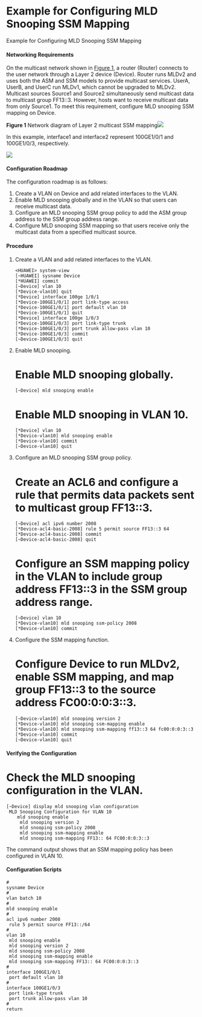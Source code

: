 Example for Configuring MLD Snooping SSM Mapping
================================================

Example for Configuring MLD Snooping SSM Mapping

#### Networking Requirements

On the multicast network shown in [Figure 1](#EN-US_TASK_0000001372550981__fig_dc_cfg_vxlan_cfgcase_000401), a router (Router) connects to the user network through a Layer 2 device (Device). Router runs MLDv2 and uses both the ASM and SSM models to provide multicast services. UserA, UserB, and UserC run MLDv1, which cannot be upgraded to MLDv2. Multicast sources Source1 and Source2 simultaneously send multicast data to multicast group FF13::3. However, hosts want to receive multicast data from only Source1. To meet this requirement, configure MLD snooping SSM mapping on Device.

**Figure 1** Network diagram of Layer 2 multicast SSM mapping![](../public_sys-resources/note_3.0-en-us.png) 

In this example, interface1 and interface2 represent 100GE1/0/1 and 100GE1/0/3, respectively.

![](figure/en-us_image_0000001444662086.png)



#### Configuration Roadmap

The configuration roadmap is as follows:

1. Create a VLAN on Device and add related interfaces to the VLAN.
2. Enable MLD snooping globally and in the VLAN so that users can receive multicast data.
3. Configure an MLD snooping SSM group policy to add the ASM group address to the SSM group address range.
4. Configure MLD snooping SSM mapping so that users receive only the multicast data from a specified multicast source.

#### Procedure

1. Create a VLAN and add related interfaces to the VLAN.
   
   
   ```
   <HUAWEI> system-view
   [~HUAWEI] sysname Device
   [*HUAWEI] commit
   [~Device] vlan 10
   [*Device-vlan10] quit
   [*Device] interface 100ge 1/0/1
   [*Device-100GE1/0/1] port link-type access
   [*Device-100GE1/0/1] port default vlan 10
   [*Device-100GE1/0/1] quit
   [*Device] interface 100ge 1/0/3
   [*Device-100GE1/0/3] port link-type trunk
   [*Device-100GE1/0/3] port trunk allow-pass vlan 10
   [*Device-100GE1/0/3] commit
   [~Device-100GE1/0/3] quit
   ```
2. Enable MLD snooping.
   
   
   
   # Enable MLD snooping globally.
   
   ```
   [~Device] mld snooping enable
   ```
   
   # Enable MLD snooping in VLAN 10.
   
   ```
   [*Device] vlan 10
   [*Device-vlan10] mld snooping enable
   [*Device-vlan10] commit
   [~Device-vlan10] quit
   ```
3. Configure an MLD snooping SSM group policy.
   
   
   
   # Create an ACL6 and configure a rule that permits data packets sent to multicast group FF13::3.
   
   ```
   [~Device] acl ipv6 number 2008
   [*Device-acl4-basic-2008] rule 5 permit source FF13::3 64
   [*Device-acl4-basic-2008] commit
   [~Device-acl4-basic-2008] quit
   ```
   
   # Configure an SSM mapping policy in the VLAN to include group address FF13::3 in the SSM group address range.
   
   ```
   [~Device] vlan 10 
   [*Device-vlan10] mld snooping ssm-policy 2008
   [*Device-vlan10] commit
   ```
4. Configure the SSM mapping function.
   
   
   
   # Configure Device to run MLDv2, enable SSM mapping, and map group FF13::3 to the source address FC00:0:0:3::3.
   
   ```
   [~Device-vlan10] mld snooping version 2
   [*Device-vlan10] mld snooping ssm-mapping enable 
   [*Device-vlan10] mld snooping ssm-mapping ff13::3 64 fc00:0:0:3::3
   [*Device-vlan10] commit
   [~Device-vlan10] quit
   ```

#### Verifying the Configuration

# Check the MLD snooping configuration in the VLAN.

```
[~Device] display mld snooping vlan configuration
 MLD Snooping Configuration for VLAN 10
    mld snooping enable
     mld snooping version 2
     mld snooping ssm-policy 2008
     mld snooping ssm-mapping enable
     mld snooping ssm-mapping FF13:: 64 FC00:0:0:3::3
```

The command output shows that an SSM mapping policy has been configured in VLAN 10.


#### Configuration Scripts

```
#
sysname Device
#
vlan batch 10
#
mld snooping enable
#
acl ipv6 number 2008
 rule 5 permit source FF13::/64
#
vlan 10
 mld snooping enable
 mld snooping version 2
 mld snooping ssm-policy 2008
 mld snooping ssm-mapping enable
 mld snooping ssm-mapping FF13:: 64 FC00:0:0:3::3
#
interface 100GE1/0/1
 port default vlan 10
#
interface 100GE1/0/3
 port link-type trunk
 port trunk allow-pass vlan 10 
#
return 
```